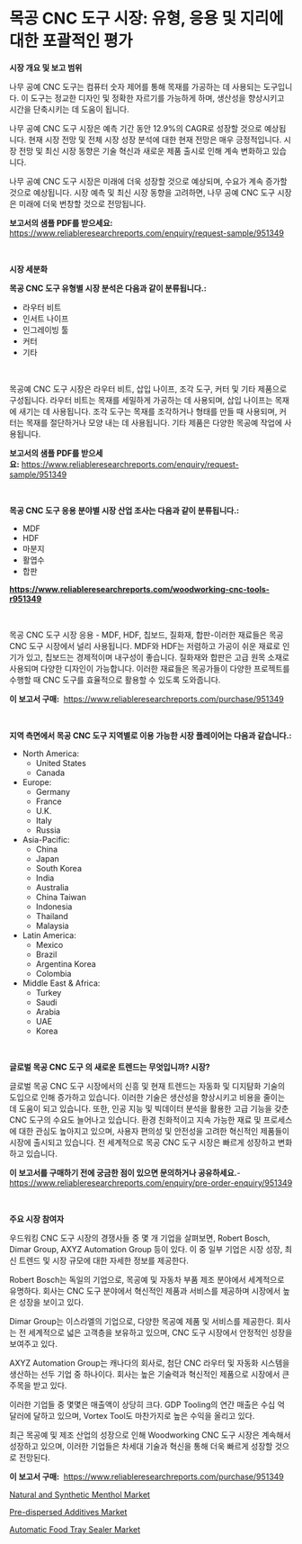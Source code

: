 <p><h1>목공 CNC 도구 시장: 유형, 응용 및 지리에 대한 포괄적인 평가</h1></p><p><strong>시장 개요 및 보고 범위</strong></p>
<p><p>나무 공예 CNC 도구는 컴퓨터 숫자 제어를 통해 목재를 가공하는 데 사용되는 도구입니다. 이 도구는 정교한 디자인 및 정확한 자르기를 가능하게 하며, 생산성을 향상시키고 시간을 단축시키는 데 도움이 됩니다.</p><p>나무 공예 CNC 도구 시장은 예측 기간 동안 12.9%의 CAGR로 성장할 것으로 예상됩니다. 현재 시장 전망 및 전체 시장 성장 분석에 대한 현재 전망은 매우 긍정적입니다. 시장 전망 및 최신 시장 동향은 기술 혁신과 새로운 제품 출시로 인해 계속 변화하고 있습니다.</p><p>나무 공예 CNC 도구 시장은 미래에 더욱 성장할 것으로 예상되며, 수요가 계속 증가할 것으로 예상됩니다. 시장 예측 및 최신 시장 동향을 고려하면, 나무 공예 CNC 도구 시장은 미래에 더욱 번창할 것으로 전망됩니다.</p></p>
<p><strong>보고서의 샘플 PDF를 받으세요:</strong> <a href="https://www.reliableresearchreports.com/enquiry/request-sample/951349">https://www.reliableresearchreports.com/enquiry/request-sample/951349</a></p>
<p>&nbsp;</p>
<p><strong>시장 세분화</strong></p>
<p><strong>목공 CNC 도구 유형별 시장 분석은 다음과 같이 분류됩니다.:</strong></p>
<p><ul><li>라우터 비트</li><li>인서트 나이프</li><li>인그레이빙 툴</li><li>커터</li><li>기타</li></ul></p>
<p>&nbsp;</p>
<p><p>목공예 CNC 도구 시장은 라우터 비트, 삽입 나이프, 조각 도구, 커터 및 기타 제품으로 구성됩니다. 라우터 비트는 목재를 세밀하게 가공하는 데 사용되며, 삽입 나이프는 목재에 새기는 데 사용됩니다. 조각 도구는 목재를 조각하거나 형태를 만들 때 사용되며, 커터는 목재를 절단하거나 모양 내는 데 사용됩니다. 기타 제품은 다양한 목공예 작업에 사용됩니다.</p></p>
<p><strong>보고서의 샘플 PDF를 받으세요:</strong>&nbsp;<a href="https://www.reliableresearchreports.com/enquiry/request-sample/951349">https://www.reliableresearchreports.com/enquiry/request-sample/951349</a></p>
<p>&nbsp;</p>
<p><strong> 목공 CNC 도구 응용 분야별 시장 산업 조사는 다음과 같이 분류됩니다.:</strong></p>
<p><ul><li>MDF</li><li>HDF</li><li>마분지</li><li>활엽수</li><li>합판</li></ul></p>
<p><strong><a href="https://www.reliableresearchreports.com/woodworking-cnc-tools-r951349">https://www.reliableresearchreports.com/woodworking-cnc-tools-r951349</a></strong></p>
<p>&nbsp;</p>
<p><p>목공 CNC 도구 시장 응용 - MDF, HDF, 칩보드, 질화재, 합판-이러한 재료들은 목공 CNC 도구 시장에서 널리 사용됩니다. MDF와 HDF는 저렴하고 가공이 쉬운 재료로 인기가 있고, 칩보드는 경제적이며 내구성이 좋습니다. 질화재와 합판은 고급 원목 소재로 사용되며 다양한 디자인이 가능합니다. 이러한 재료들은 목공가들이 다양한 프로젝트를 수행할 때 CNC 도구를 효율적으로 활용할 수 있도록 도와줍니다.</p></p>
<p><strong>이 보고서 구매:</strong>&nbsp; <a href="https://www.reliableresearchreports.com/purchase/951349">https://www.reliableresearchreports.com/purchase/951349</a></p>
<p>&nbsp;</p>
<p><strong>지역 측면에서 목공 CNC 도구 지역별로 이용 가능한 시장 플레이어는 다음과 같습니다.:</strong></p>
<p><ul>
    <li>
        North America:
        <ul>
            <li>United States</li>
            <li>Canada</li>
        </ul>
    </li>
    <li>
        Europe:
        <ul>
            <li>Germany</li>
            <li>France</li>
            <li>U.K.</li>
            <li>Italy</li>
            <li>Russia</li>
        </ul>
    </li>
    <li>
        Asia-Pacific:
        <ul>
            <li>China</li>
            <li>Japan</li>
            <li>South Korea</li>
            <li>India</li>
            <li>Australia</li>
            <li>China Taiwan</li>
            <li>Indonesia</li>
            <li>Thailand</li>
            <li>Malaysia</li>
        </ul>
    </li>
    <li>
        Latin America:
        <ul>
            <li>Mexico</li>
            <li>Brazil</li>
            <li>Argentina Korea</li>
            <li>Colombia</li>
        </ul>
    </li>
    <li>
        Middle East & Africa:
        <ul>
            <li>Turkey</li>
            <li>Saudi</li>
            <li>Arabia</li>
            <li>UAE</li>
            <li>Korea</li>
        </ul>
    </li>
    </ul></p>
<p>&nbsp;</p>
<p><strong>글로벌 목공 CNC 도구 의 새로운 트렌드는 무엇입니까? 시장?</strong></p>
<p><p>글로벌 목공 CNC 도구 시장에서의 신흥 및 현재 트렌드는 자동화 및 디지턈화 기술의 도입으로 인해 증가하고 있습니다. 이러한 기술은 생산성을 향상시키고 비용을 줄이는 데 도움이 되고 있습니다. 또한, 인공 지능 및 빅데이터 분석을 활용한 고급 기능을 갖춘 CNC 도구의 수요도 늘어나고 있습니다. 환경 친화적이고 지속 가능한 재료 및 프로세스에 대한 관심도 높아지고 있으며, 사용자 편의성 및 안전성을 고려한 혁신적인 제품들이 시장에 출시되고 있습니다. 전 세계적으로 목공 CNC 도구 시장은 빠르게 성장하고 변화하고 있습니다.</p></p>
<p><strong>이 보고서를 구매하기 전에 궁금한 점이 있으면 문의하거나 공유하세요.</strong>- <a href="https://www.reliableresearchreports.com/enquiry/pre-order-enquiry/951349">https://www.reliableresearchreports.com/enquiry/pre-order-enquiry/951349</a></p>
<p>&nbsp;</p>
<p><strong>주요 시장 참여자</strong></p>
<p><p>우드워킹 CNC 도구 시장의 경쟁사들 중 몇 개 기업을 살펴보면, Robert Bosch, Dimar Group, AXYZ Automation Group 등이 있다. 이 중 일부 기업은 시장 성장, 최신 트렌드 및 시장 규모에 대한 자세한 정보를 제공한다.</p><p>Robert Bosch는 독일의 기업으로, 목공예 및 자동차 부품 제조 분야에서 세계적으로 유명하다. 회사는 CNC 도구 분야에서 혁신적인 제품과 서비스를 제공하며 시장에서 높은 성장을 보이고 있다. </p><p>Dimar Group는 이스라엘의 기업으로, 다양한 목공예 제품 및 서비스를 제공한다. 회사는 전 세계적으로 넓은 고객층을 보유하고 있으며, CNC 도구 시장에서 안정적인 성장을 보여주고 있다.</p><p>AXYZ Automation Group는 캐나다의 회사로, 첨단 CNC 라우터 및 자동화 시스템을 생산하는 선두 기업 중 하나이다. 회사는 높은 기술력과 혁신적인 제품으로 시장에서 큰 주목을 받고 있다.</p><p>이러한 기업들 중 몇몇은 매출액이 상당히 크다. GDP Tooling의 연간 매출은 수십 억 달러에 달하고 있으며, Vortex Tool도 마찬가지로 높은 수익을 올리고 있다.</p><p>최근 목공예 및 제조 산업의 성장으로 인해 Woodworking CNC 도구 시장은 계속해서 성장하고 있으며, 이러한 기업들은 차세대 기술과 혁신을 통해 더욱 빠르게 성장할 것으로 전망된다.</p></p>
<p><strong>이 보고서 구매:</strong>&nbsp;&nbsp;<a href="https://www.reliableresearchreports.com/purchase/951349">https://www.reliableresearchreports.com/purchase/951349</a></p>
<p><p><a href="https://eight-handstand-8fb.notion.site/Natural-and-Synthetic-Menthol-Market-Analysis-Its-CAGR-Market-Segmentation-and-Global-Industry-Ove-a8fd9f410e6e46fca42a14f8a7618620">Natural and Synthetic Menthol Market</a></p><p><a href="https://simplistic-meeting-7ee.notion.site/Pre-dispersed-Additives-Market-Focuses-on-Market-Share-Size-and-Projected-Forecast-Till-2031-0868045b59bd43b58fe1aaf898b96cc7">Pre-dispersed Additives Market</a></p><p><a href="https://github.com/Sinjinluong3e0awx2m195k76/Market-Research-Report-List-2/blob/main/automatic-food-tray-sealer-market.md">Automatic Food Tray Sealer Market</a></p></p>